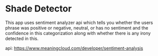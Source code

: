 # Shade Detector

This app uses sentiment analyzer api which tells you whether the users phrase was positive or negative, neutral, or has no sentiment and the confidence in this categorization along with whether there is any irony detected in this.

api: https://www.meaningcloud.com/developer/sentiment-analysis
